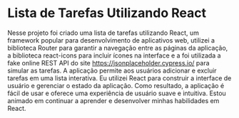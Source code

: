 # Lista de Tarefas Utilizando React
Nesse projeto foi criado uma lista de tarefas utilizando React, um framework popular para desenvolvimento de aplicativos web, utilizei a biblioteca Router para garantir a navegação entre as páginas da aplicação,  a biblioteca react-icons para incluir ícones na interface e a foi utilizada a fake online REST API do site https://jsonplaceholder.cypress.io/ para simular as tarefas. A aplicação permite aos usuários adicionar e excluir tarefas em uma lista interativa. Eu utilizei React para construir a interface de usuário e gerenciar o estado da aplicação. Como resultado, a aplicação é fácil de usar e oferece uma experiência de usuário suave e intuitiva. Estou animado em continuar a aprender e desenvolver minhas habilidades em React.
